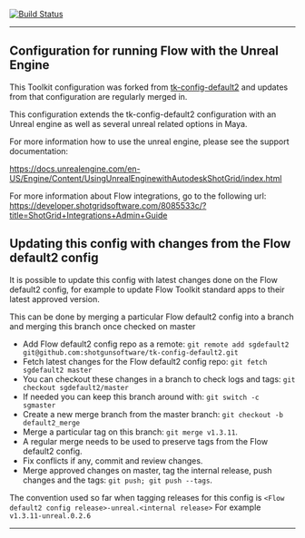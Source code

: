 [![Build Status](https://dev.azure.com/shotgun-ecosystem/Toolkit/_apis/build/status/Configs/tk-config-default2?branchName=master)](https://dev.azure.com/shotgun-ecosystem/Toolkit/_build/latest?definitionId=49&branchName=master)

-------------------------------------------------------------------------
Configuration for running Flow with the Unreal Engine
-------------------------------------------------------------------------

This Toolkit configuration was forked from [tk-config-default2](https://github.com/shotgunsoftware/tk-config-default2) and updates
from that configuration are regularly merged in.

This configuration extends the tk-config-default2 configuration with an 
Unreal engine as well as several unreal related options in Maya.

For more information how to use the unreal engine, please see the support
documentation:

https://docs.unrealengine.com/en-US/Engine/Content/UsingUnrealEnginewithAutodeskShotGrid/index.html

For more information about Flow integrations, go to the following url:
https://developer.shotgridsoftware.com/8085533c/?title=ShotGrid+Integrations+Admin+Guide


## Updating this config with changes from the Flow default2 config

It is possible to update this config with latest changes done on the Flow default2 config, for example
to update Flow Toolkit standard apps to their latest approved version.

This can be done by merging a particular Flow default2 config into a branch and merging this branch once checked on master

* Add Flow default2 config repo as a remote:  `git remote add sgdefault2 git@github.com:shotgunsoftware/tk-config-default2.git`
* Fetch latest changes for the Flow default2 config repo:  `git fetch sgdefault2 master`
* You can checkout these changes in a branch to check logs and tags:  `git checkout sgdefault2/master`
* If needed you can keep this branch around with: `git switch -c sgmaster`
* Create a new merge branch from the master branch: `git checkout -b default2_merge`
* Merge a particular tag on this branch: `git merge v1.3.11`.
* A regular merge needs to be used to preserve tags from the Flow default2 config.
* Fix conflicts if any, commit and review changes.
* Merge approved changes on master, tag the internal release, push changes and the tags: `git push; git push --tags`.

The convention used so far when tagging releases for this config is `<Flow default2 config release>-unreal.<internal release>` 
For example `v1.3.11-unreal.0.2.6`

-------------------------------------------------------------------------
